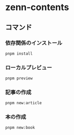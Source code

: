 # zenn-contents

## コマンド

### 依存関係のインストール

```bash
pnpm install
```

### ローカルプレビュー

```bash
pnpm preview
```

### 記事の作成

```bash
pnpm new:article
```

### 本の作成

```bash
pnpm new:book
```
